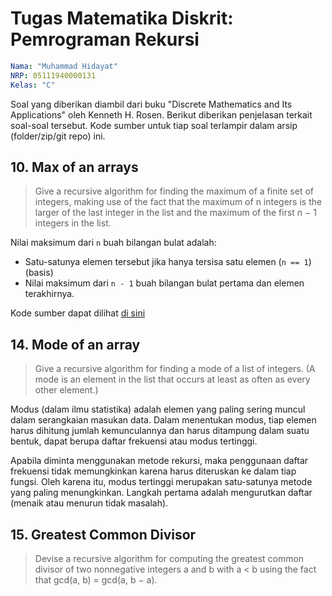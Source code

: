 # Tugas Matematika Diskrit: Pemrograman Rekursi

```yaml
Nama: "Muhammad Hidayat"
NRP: 05111940000131
Kelas: "C"
```

Soal yang diberikan diambil dari buku "Discrete Mathematics and Its Applications"
oleh Kenneth H. Rosen. Berikut diberikan penjelasan terkait soal-soal tersebut.
Kode sumber untuk tiap soal terlampir dalam arsip (folder/zip/git repo) ini.

## 10. Max of an arrays

> Give a recursive algorithm for finding the maximum of a
> finite set of integers, making use of the fact that the maximum
> of n integers is the larger of the last integer in the
> list and the maximum of the first n − 1 integers in the list.

Nilai maksimum dari `n` buah bilangan bulat adalah:

- Satu-satunya elemen tersebut jika hanya tersisa satu elemen (`n == 1`) (basis)
- Nilai maksimum dari `n - 1` buah bilangan bulat pertama dan elemen terakhirnya.

Kode sumber dapat dilihat [di sini](./10-max-arrays.c)

## 14. Mode of an array

> Give a recursive algorithm for finding a mode of a list of
> integers. (A mode is an element in the list that occurs at
> least as often as every other element.)

Modus (dalam ilmu statistika) adalah elemen yang paling sering muncul dalam
serangkaian masukan data. Dalam menentukan modus, tiap elemen harus dihitung
jumlah kemunculannya dan harus ditampung dalam suatu bentuk, dapat berupa
daftar frekuensi atau modus tertinggi.

Apabila diminta menggunakan metode rekursi, maka penggunaan daftar frekuensi
tidak memungkinkan karena harus diteruskan ke dalam tiap fungsi. Oleh karena itu,
modus tertinggi merupakan satu-satunya metode yang paling menungkinkan. Langkah
pertama adalah mengurutkan daftar (menaik atau menurun tidak masalah).

## 15. Greatest Common Divisor

> Devise a recursive algorithm for computing the greatest
> common divisor of two nonnegative integers a and b with
> a &lt; b using the fact that gcd(a, b) = gcd(a, b − a).
